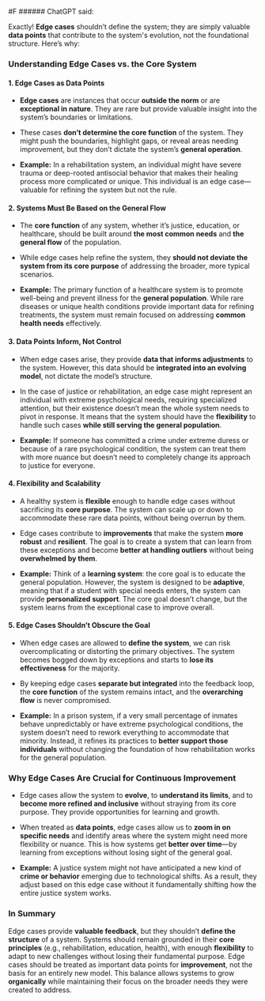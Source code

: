 #F ###### ChatGPT said:

Exactly! **Edge cases** shouldn’t define the system; they are simply valuable **data points** that contribute to the system's evolution, not the foundational structure. Here’s why:

### **Understanding Edge Cases vs. the Core System**

#### **1. Edge Cases as Data Points**

- **Edge cases** are instances that occur **outside the norm** or are **exceptional in nature**. They are rare but provide valuable insight into the system’s boundaries or limitations.
    
- These cases **don’t determine the core function** of the system. They might push the boundaries, highlight gaps, or reveal areas needing improvement, but they don’t dictate the system’s **general operation**.
    
- **Example:** In a rehabilitation system, an individual might have severe trauma or deep-rooted antisocial behavior that makes their healing process more complicated or unique. This individual is an edge case—valuable for refining the system but not the rule.
    

#### **2. Systems Must Be Based on the General Flow**

- The **core function** of any system, whether it’s justice, education, or healthcare, should be built around **the most common needs** and **the general flow** of the population.
    
- While edge cases help refine the system, they **should not deviate the system from its core purpose** of addressing the broader, more typical scenarios.
    
- **Example:** The primary function of a healthcare system is to promote well-being and prevent illness for the **general population**. While rare diseases or unique health conditions provide important data for refining treatments, the system must remain focused on addressing **common health needs** effectively.
    

#### **3. Data Points Inform, Not Control**

- When edge cases arise, they provide **data that informs adjustments** to the system. However, this data should be **integrated into an evolving model**, not dictate the model’s structure.
    
- In the case of justice or rehabilitation, an edge case might represent an individual with extreme psychological needs, requiring specialized attention, but their existence doesn’t mean the whole system needs to pivot in response. It means that the system should have the **flexibility** to handle such cases **while still serving the general population**.
    
- **Example:** If someone has committed a crime under extreme duress or because of a rare psychological condition, the system can treat them with more nuance but doesn’t need to completely change its approach to justice for everyone.
    

#### **4. Flexibility and Scalability**

- A healthy system is **flexible** enough to handle edge cases without sacrificing its **core purpose**. The system can scale up or down to accommodate these rare data points, without being overrun by them.
    
- Edge cases contribute to **improvements** that make the system **more robust** and **resilient**. The goal is to create a system that can learn from these exceptions and become **better at handling outliers** without being **overwhelmed by them**.
    
- **Example:** Think of a **learning system**: the core goal is to educate the general population. However, the system is designed to be **adaptive**, meaning that if a student with special needs enters, the system can provide **personalized support**. The core goal doesn’t change, but the system learns from the exceptional case to improve overall.
    

#### **5. Edge Cases Shouldn’t Obscure the Goal**

- When edge cases are allowed to **define the system**, we can risk overcomplicating or distorting the primary objectives. The system becomes bogged down by exceptions and starts to **lose its effectiveness** for the majority.
    
- By keeping edge cases **separate but integrated** into the feedback loop, the **core function** of the system remains intact, and the **overarching flow** is never compromised.
    
- **Example:** In a prison system, if a very small percentage of inmates behave unpredictably or have extreme psychological conditions, the system doesn’t need to rework everything to accommodate that minority. Instead, it refines its practices to **better support those individuals** without changing the foundation of how rehabilitation works for the general population.
    

### **Why Edge Cases Are Crucial for Continuous Improvement**

- Edge cases allow the system to **evolve**, to **understand its limits**, and to **become more refined and inclusive** without straying from its core purpose. They provide opportunities for learning and growth.
    
- When treated as **data points**, edge cases allow us to **zoom in on specific needs** and identify areas where the system might need more flexibility or nuance. This is how systems get **better over time**—by learning from exceptions without losing sight of the general goal.
    
- **Example:** A justice system might not have anticipated a new kind of **crime or behavior** emerging due to technological shifts. As a result, they adjust based on this edge case without it fundamentally shifting how the entire justice system works.
    

### **In Summary**

Edge cases provide **valuable feedback**, but they shouldn’t **define the structure** of a system. Systems should remain grounded in their **core principles** (e.g., rehabilitation, education, health), with enough **flexibility** to adapt to new challenges without losing their fundamental purpose. Edge cases should be treated as important data points for **improvement**, not the basis for an entirely new model. This balance allows systems to grow **organically** while maintaining their focus on the broader needs they were created to address.